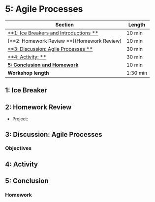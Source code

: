 # 5: Agile Processes

| **Section**                                                                                    | **Length** |
|------------------------------------------------------------------------------------------------|------------|
| [**1: Ice Breakers and Introductions **](icebreaker)                                           | 10 min     |
| [**2: Homework Review **](Homework Review)                                                     | 10 min     |
| [**3: Discussion: Agile Processes **](discussion)                                              | 30 min     |
| [**4: Activity:  **](activity)                                                                 | 30 min     |
| [**5: Conclusion and Homework**](conclusion)                                                   | 10 min     |
| **Workshop length**                                                                            | 1:30 min   |

## 1: Ice Breaker

## 2: Homework Review

- Project:

## 3: Discussion: Agile Processes

### Objectives

## 4: Activity

## 5: Conclusion

### Homework

